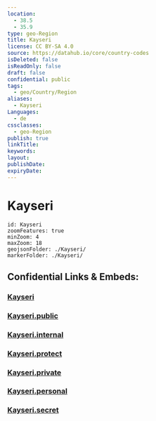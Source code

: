 ```yaml
---
location:
  - 38.5
  - 35.9
type: geo-Region
title: Kayseri
license: CC BY-SA 4.0
source: https://datahub.io/core/country-codes
isDeleted: false
isReadOnly: false
draft: false
confidential: public
tags:
  - geo/Country/Region
aliases:
  - Kayseri
Languages:
  - de
cssclasses:
  - geo-Region
publish: true
linkTitle:
keywords:
layout:
publishDate:
expiryDate:
---
```


# Kayseri

```leaflet
id: Kayseri
zoomFeatures: true 
minZoom: 4 
maxZoom: 18
geojsonFolder: ./Kayseri/
markerFolder: ./Kayseri/
```


## Confidential Links & Embeds: 

### [Kayseri](/_Standards/Earth/Continent/Europe/Europe~East/Turkey/Provinces~Turkey/Kayseri.md) 

### [Kayseri.public](/_public/Earth/Continent/Europe/Europe~East/Turkey/Provinces~Turkey/Kayseri.public.md) 

### [Kayseri.internal](/_internal/Earth/Continent/Europe/Europe~East/Turkey/Provinces~Turkey/Kayseri.internal.md) 

### [Kayseri.protect](/_protect/Earth/Continent/Europe/Europe~East/Turkey/Provinces~Turkey/Kayseri.protect.md) 

### [Kayseri.private](/_private/Earth/Continent/Europe/Europe~East/Turkey/Provinces~Turkey/Kayseri.private.md) 

### [Kayseri.personal](/_personal/Earth/Continent/Europe/Europe~East/Turkey/Provinces~Turkey/Kayseri.personal.md) 

### [Kayseri.secret](/_secret/Earth/Continent/Europe/Europe~East/Turkey/Provinces~Turkey/Kayseri.secret.md)

